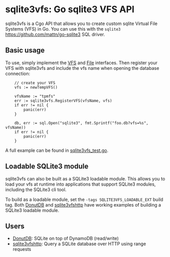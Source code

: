 # sqlite3vfs: Go sqlite3 VFS API

sqlite3vfs is a Cgo API that allows you to create custom sqlite Virtual File Systems (VFS) in Go. You can use this with the `sqlite3` https://github.com/mattn/go-sqlite3 SQL driver.


## Basic usage

To use, simply implement the [VFS](https://pkg.go.dev/github.com/psanford/sqlite3vfs?utm_source=godoc#VFS) and [File](https://pkg.go.dev/github.com/psanford/sqlite3vfs?utm_source=godoc#File) interfaces. Then register your VFS with sqlite3vfs and include the vfs name when opening the database connection:

```
	// create your VFS
	vfs := newTempVFS()

	vfsName := "tpmfs"
	err := sqlite3vfs.RegisterVFS(vfsName, vfs)
	if err != nil {
		panic(err)
	}

	db, err := sql.Open("sqlite3", fmt.Sprintf("foo.db?vfs=%s", vfsName))
	if err != nil {
		panic(err)
	}

```

A full example can be found in [sqlite3vfs_test.go](sqlite3vfs_test.go).

## Loadable SQLite3 module

sqlite3vfs can also be built as a SQLite3 loadable module. This allows you to load your vfs at runtime into applications that support SQLite3 modules, including the SQLite3 cli tool.

To build as a loadable module, set the `-tags SQLITE3VFS_LOADABLE_EXT` build tag. Both [DonutDB](https://github.com/psanford/donutdb/tree/main/donutdb-loadable) and [sqlite3vfshttp](https://github.com/psanford/sqlite3vfshttp/tree/main/sqlite3http-ext) have working examples of building a SQLite3 loadable module.

## Users

- [DonutDB](https://github.com/psanford/donutdb): SQLite on top of DynamoDB (read/write)
- [sqlite3vfshttp](https://github.com/psanford/sqlite3vfshttp): Query a SQLite database over HTTP using range requests
